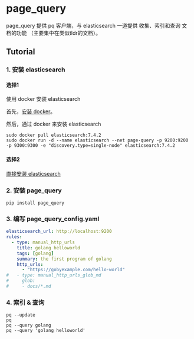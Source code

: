 # page_query

page_query 提供 pq 客户端，与 elasticsearch 一道提供 收集、索引和查询 文档的功能 （主要集中在类似tldr的文档）。

## Tutorial

### 1. 安装 elasticsearch

#### **选择1**

使用 docker 安装 elasticsearch

首先，[安装 docker](https://docs.docker.com/get-docker/)。

然后，通过 docker 来安装 elasticsearch

```
sudo docker pull elasticsearch:7.4.2
sudo docker run -d --name elasticsearch --net page-query -p 9200:9200 -p 9300:9300 -e "discovery.type=single-node" elasticsearch:7.4.2
```

#### **选择2**

[直接安装 elasticsearch](https://www.elastic.co/guide/en/elasticsearch/reference/7.14/install-elasticsearch.html)


### 2. 安装 page_query

```
pip install page_query
```

### 3. 编写 page_query_config.yaml


```yaml
elasticsearch_url: http://localhost:9200
rules:
  - type: manual_http_urls
    title: golang helloworld
    tags: [golang]
    summary: the first program of golang
    http_urls:
      - "https://gobyexample.com/hello-world"
#   - type: manual_http_urls_glob_md
#     glob: 
#     - docs/*.md
```

### 4. 索引 & 查询

```
pq --update
pq
pq --query golang
pq --query 'golang helloworld'
```
